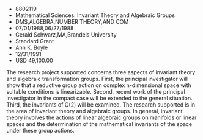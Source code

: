 
* 8802119
* Mathematical Sciences: Invariant Theory and Algebraic Groups
* DMS,ALGEBRA,NUMBER THEORY,AND COM
* 07/01/1988,06/27/1988
* Gerald Schwarz,MA,Brandeis University
* Standard Grant
* Ann K. Boyle
* 12/31/1991
* USD 49,100.00

The research project supported concerns three aspects of invariant theory and
algebraic transformation groups. First, the principal investigator will show
that a reductive group action on complex n-dimensional space with suitable
conditions is linearizable. Second, recent work of the principal investigator in
the compact case will be extended to the general situation. Third, the
invariants of G(2) will be examined. The research supported is in the area of
invariant theory and algebraic groups. In general, invariant theory involves the
actions of linear algebraic groups on manifolds or linear spaces and the
determination of the mathematical invariants of the space under these group
actions.
